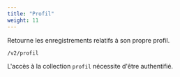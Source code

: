 ```yaml
---
title: "Profil"
weight: 11
---
```


Retourne les enregistrements relatifs à son propre profil.

`/v2/profil`

<!--more-->

<aside class="notice">
L'accès à la collection <code>profil</code> nécessite d'être authentifié.
</aside>